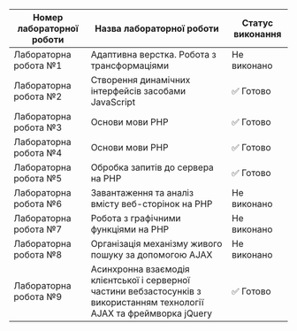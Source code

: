 | Номер лабораторної роботи | Назва лабораторної роботи | Статус виконання |
|---------------------------|---------------------------|-------------------|
| Лабораторна робота №1 | Адаптивна верстка. Робота з трансформаціями | Не виконано |
| Лабораторна робота №2 | Створення динамічних інтерфейсів засобами JavaScript | ✅ Готово |
| Лабораторна робота №3 | Основи мови PHP | ✅ Готово |
| Лабораторна робота №4 | Основи мови PHP | ✅ Готово |
| Лабораторна робота №5 | Обробка запитів до сервера на PHP | ✅ Готово |
| Лабораторна робота №6 | Завантаження та аналіз вмісту веб-сторінок на PHP | Не виконано |
| Лабораторна робота №7 | Робота з графічними функціями на PHP | Не виконано |
| Лабораторна робота №8 | Організація механізму живого пошуку за допомогою AJAX | Не виконано |
| Лабораторна робота №9 | Асинхронна взаємодія клієнтської і серверної частини вебзастосунків з використанням технології AJAX та фреймворка jQuery | ✅ Готово |
